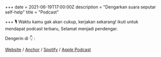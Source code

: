 +++
date = 2021-06-19T17:00:00Z
description = "Dengarkan suara seputar self-help"
title = "Podcast"

+++
🎙 Waktu kamu gak akan cukup, kerjakan sekarang! ikuti untuk mendapat podcast terbaru, Selamat menjadi pendengar.

Dengerin di 👇 :

[Website](https://selembarkertas.netlify.app/) / [Anchor](https://anchor.fm/selembarkertas) / [Spotify](https://open.spotify.com/show/5BWnbxhBS2JqTRkphmSI0B?si=Ej7zggqYQM2B26CeWU617g&dl_branch=1) / [Apple Podcast](https://podcasts.apple.com/id/podcast/selembarkertas/id1467383206)